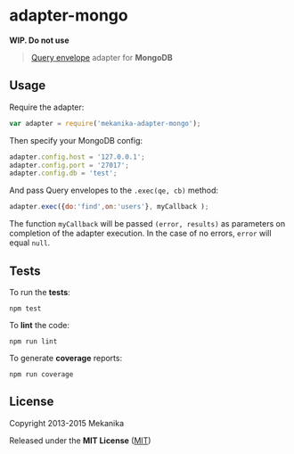 
# adapter-mongo

**WIP. Do not use**

> [Query envelope](https://github.com/mekanika/qe) adapter for **MongoDB**


## Usage

Require the adapter:

```js
var adapter = require('mekanika-adapter-mongo');
```

Then specify your MongoDB config:

```js
adapter.config.host = '127.0.0.1';
adapter.config.port = '27017';
adapter.config.db = 'test';
```

And pass Query envelopes to the `.exec(qe, cb)` method:

```js
adapter.exec({do:'find',on:'users'}, myCallback );
```

The function `myCallback` will be passed `(error, results)` as parameters on completion of the adapter execution. In the case of no errors, `error` will equal `null`.


## Tests

To run the **tests**:

    npm test

To **lint** the code:

    npm run lint

To generate **coverage** reports:

    npm run coverage


## License

Copyright 2013-2015 Mekanika

Released under the **MIT License** ([MIT](http://opensource.org/licenses/MIT))

